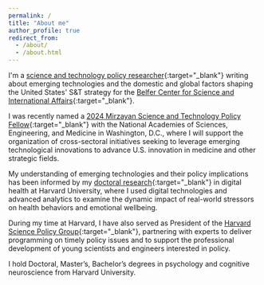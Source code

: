 ```yaml
---
permalink: /
title: "About me"
author_profile: true
redirect_from: 
  - /about/
  - /about.html
---
```


I'm a [science and technology policy researcher](https://conyvidal.github.io/policy){:target="_blank"} writing about emerging technologies and the domestic and global factors shaping the United States' S&T strategy for the [Belfer Center for Science and International Affairs](https://www.belfercenter.org/){:target="_blank"}. 

I was recently named a [2024 Mirzayan Science and Technology Policy Fellow](https://mirzayanfellow.nas.edu/){:target="_blank"} with the National Academies of Sciences, Engineering, and Medicine in Washington, D.C., where I will support the organization of cross-sectoral initiatives seeking to leverage emerging technological innovations to advance U.S. innovation in medicine and other strategic fields.

My understanding of emerging technologies and their policy implications has been informed by my [doctoral research](https://conyvidal.github.io/research/){:target="_blank"} in digital health at Harvard University, where I used digital technologies and advanced analytics to examine the dynamic impact of real-world stressors on health behaviors and emotional wellbeing. 

During my time at Harvard, I have also served as President of the [Harvard Science Policy Group](https://projects.iq.harvard.edu/sciencepolicy/home){:target="_blank"}, partnering with experts to deliver programming on timely policy issues and to support the professional development of young scientists and engineers interested in policy.

I hold Doctoral, Master’s, Bachelor’s degrees in psychology and cognitive neuroscience from Harvard University. 
